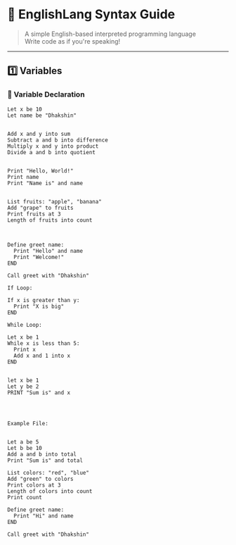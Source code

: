 # 📝 EnglishLang Syntax Guide

> A simple English-based interpreted programming language  
> Write code as if you're speaking!

---

## 1️⃣ Variables

### 🧠 Variable Declaration

```english
Let x be 10
Let name be "Dhakshin"


Add x and y into sum
Subtract a and b into difference
Multiply x and y into product
Divide a and b into quotient


Print "Hello, World!"
Print name
Print "Name is" and name


List fruits: "apple", "banana"
Add "grape" to fruits
Print fruits at 3
Length of fruits into count



Define greet name:
  Print "Hello" and name
  Print "Welcome!"
END

Call greet with "Dhakshin"

If Loop:

If x is greater than y:
  Print "X is big"
END

While Loop: 

Let x be 1
While x is less than 5:
  Print x
  Add x and 1 into x
END


let x be 1
Let y be 2
PRINT "Sum is" and x




Example File:


Let a be 5
Let b be 10
Add a and b into total
Print "Sum is" and total

List colors: "red", "blue"
Add "green" to colors
Print colors at 3
Length of colors into count
Print count

Define greet name:
  Print "Hi" and name
END

Call greet with "Dhakshin"
